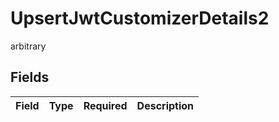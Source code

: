 # UpsertJwtCustomizerDetails2

arbitrary


## Fields

| Field       | Type        | Required    | Description |
| ----------- | ----------- | ----------- | ----------- |